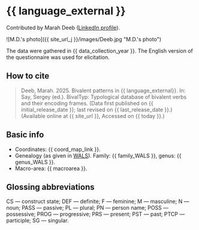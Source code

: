 # {{ language_external }}
Contributed by Marah Deeb ([LinkedIn profile](linkedin.com/in/marah-deeb-68a92b24b)).

![M.D.'s photo]({{ site_url_j }}/images/Deeb.jpg "M.D.'s photo")

The data were gathered in {{ data_collection_year }}. The English version of the questionnaire was used for elicitation.

## How to cite
> Deeb, Marah. 2025. Bivalent patterns in {{ language_external}}. 
> In: Say, Sergey (ed.). BivalTyp: Typological database of bivalent verbs and their encoding frames. 
> (Data first published on {{ initial_release_date }}; 
> last revised on {{ last_release_date }}.) (Available online at {{ site_url }}, 
> Accessed on {{ today }}.)

## Basic info
- Coordinates: {{ coord_map_link }}.
- Genealogy (as given in [WALS](https://wals.info/)). Family: {{ family_WALS }}, genus: {{ genus_WALS }}.
- Macro-area: {{ macroarea }}.

## Glossing abbreviations
CS — construct state; DEF — definite; F — feminine; M — masculine; N — noun; PASS — passive; PL — plural; PN — person name; POSS — possessive; PROG — progressive; PRS — present; PST — past; PTCP — participle; SG — singular.
